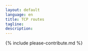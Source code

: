 ```yaml
---
layout: default
language: en
title: TCP routes
tagline:
description:
---
```


{% include please-contribute.md %}
